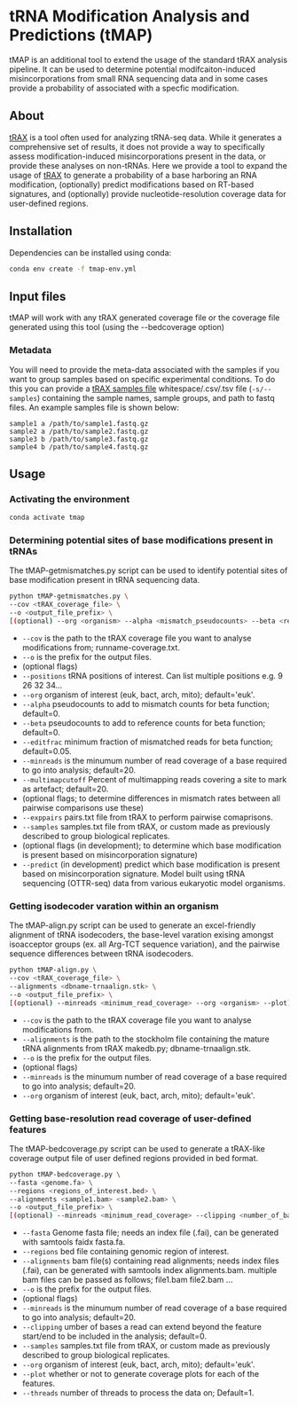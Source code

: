 # tRNA Modification Analysis and Predictions (tMAP)

tMAP is an additional tool to extend the usage of the standard tRAX analysis pipeline. It can be used to determine potential modifcaiton-induced misincorporations from small RNA sequencing data and in some cases provide a probability of associated with a specfic modification.

## About

[tRAX](https://github.com/UCSC-LoweLab/tRAX) is a tool often used for analyzing tRNA-seq data. While it generates a comprehensive set of results, it does not provide a way to specifically assess modification-induced misincorporations present in the data, or provide these analyses on non-tRNAs. Here we provide a tool to expand the usage of [tRAX](https://github.com/UCSC-LoweLab/tRAX) to generate a probability of a base harboring an RNA modification, (optionally) predict modifications based on RT-based signatures, and (optionally) provide nucleotide-resolution coverage data for user-defined regions.

## Installation

Dependencies can be installed using conda:

```bash
conda env create -f tmap-env.yml
```

## Input files

tMAP will work with any tRAX generated coverage file or the coverage file generated using this tool (using the --bedcoverage option)

### Metadata

You will need to provide the meta-data associated with the samples if you want to group samples based on specific experimental conditions. To do this you can provide a [tRAX samples file](http://trna.ucsc.edu/tRAX/#step-3-analyze-sequencing-data-for-gene-expression) whitespace/.csv/.tsv file (`-s/--samples`) containing the sample names, sample groups, and path to fastq files. An example samples file is shown below:

```tsv
sample1 a /path/to/sample1.fastq.gz
sample2 a /path/to/sample2.fastq.gz
sample3 b /path/to/sample3.fastq.gz
sample4 b /path/to/sample4.fastq.gz
```

## Usage

### Activating the environment

```bash
conda activate tmap
```

### Determining potential sites of base modifications present in tRNAs

The tMAP-getmismatches.py script can be used to identify potential sites of base modification present in tRNA sequencing data.

```bash
python tMAP-getmismatches.py \
--cov <tRAX_coverage_file> \
--o <output_file_prefix> \
[(optional) --org <organism> --alpha <mismatch_pseudocounts> --beta <reference_pseudocounts> --editfrac <minumum_edit_fraction> --minreads <minimum_read_coverage> --positions <list_of_sprinzl_positions> --multimapcutoff <percent_multimap_coverage> --exppairs <pairs.txt> --samples <samples.txt> --predict]
```
* `--cov` is the path to the tRAX coverage file you want to analyse modifications from; runname-coverage.txt.
* `--o`  is the prefix for the output files.
* (optional flags)
* `--positions` tRNA positions of interest. Can list multiple positions e.g. 9 26 32 34...
* `--org` organism of interest (euk, bact, arch, mito); default='euk'.
* `--alpha` pseudocounts to add to mismatch counts for beta function; default=0.
* `--beta` pseudocounts to add to reference counts for beta function; default=0.
* `--editfrac` minimum fraction of mismatched reads for beta function; default=0.05.
* `--minreads` is the minumum number of read coverage of a base required to go into analysis; default=20.
* `--multimapcutoff` Percent of multimapping reads covering a site to mark as artefact; default=20.
* (optional flags; to determine differences in mismatch rates between all pairwise comparisons use these)
* `--exppairs` pairs.txt file from tRAX to perform pairwise comaprisons.
* `--samples` samples.txt file from tRAX, or custom made as previously described to group biological replicates.
* (optional flags (in development); to determine which base modification is present based on misincorporation signature)
* `--predict` (in development) predict which base modification is present based on misincorporation signature. Model built using tRNA sequencing (OTTR-seq) data from various eukaryotic model organisms.


### Getting isodecoder varation within an organism

The tMAP-align.py script can be used to generate an excel-friendly alignment of tRNA isodecoders, the base-level varation exising amongst isoacceptor groups (ex. all Arg-TCT sequence variation), and the pairwise sequence differences between tRNA isodecoders.

```bash
python tMAP-align.py \
--cov <tRAX_coverage_file> \
--alignments <dbname-trnaalign.stk> \
--o <output_file_prefix> \
[(optional) --minreads <minimum_read_coverage> --org <organism> --plot]
```

* `--cov` is the path to the tRAX coverage file you want to analyse modifications from.
* `--alignments` is the path to the stockholm file containing the mature tRNA alignments from tRAX makedb.py; dbname-trnaalign.stk.
* `--o`  is the prefix for the output files.
* (optional flags)
* `--minreads` is the minumum number of read coverage of a base required to go into analysis; default=20.
* `--org` organism of interest (euk, bact, arch, mito); default='euk'.
<!-- * `--plot` whether or not to generate a bar plot showing the Sprinzl positions containing instances of isodecoder variation. -->

### Getting base-resolution read coverage of user-defined features

The tMAP-bedcoverage.py script can be used to generate a tRAX-like coverage output file of user defined regions provided in bed format.

```bash
python tMAP-bedcoverage.py \
--fasta <genome.fa> \
--regions <regions_of_interest.bed> \
--alignments <sample1.bam> <sample2.bam> \
--o <output_file_prefix> \
[(optional) --minreads <minimum_read_coverage> --clipping <number_of_bases> --samples <samples.txt> --org <organism> --plot --threads <number_of_threads>]
```

* `--fasta` Genome fasta file; needs an index file (.fai), can be generated with samtools faidx fasta.fa.
* `--regions` bed file containing genomic region of interest.
* `--alignments` bam file(s) containing read alignments; needs index files (.fai), can be generated with samtools index alignments.bam. multiple bam files can be passed as follows; file1.bam file2.bam ...
* `--o`  is the prefix for the output files.
* (optional flags)
* `--minreads` is the minumum number of read coverage of a base required to go into analysis; default=20.
* `--clipping` umber of bases a read can extend beyond the feature start/end to be included in the analysis; default=0.
* `--samples` samples.txt file from tRAX, or custom made as previously described to group biological replicates.
* `--org` organism of interest (euk, bact, arch, mito); default='euk'.
* `--plot` whether or not to generate coverage plots for each of the features.
* `--threads` number of threads to process the data on; Default=1.
